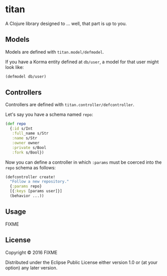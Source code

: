 # titan

A Clojure library designed to ... well, that part is up to you.

## Models

Models are defined with `titan.model/defmodel`.

If you have a Korma entity defined at `db/user`, a model for that user might
look like:

```clojure
(defmodel db/user)
```

## Controllers

Controllers are defined with `titan.controller/defcontroller`.

Let's say you have a schema named `repo`:

```clojure
(def repo
  {:id s/Int
   :full_name s/Str
   :name s/Str
   :owner owner
   :private s/Bool
   :fork s/Bool})
```

Now you can define a controller in which `:params` must be coerced into the `repo`
schema as follows:

```clojure
(defcontroller create!
  "Follow a new repository."
  {:params repo}
  [{:keys [params user]}]
  (behavior ...))
```

## Usage

FIXME

## License

Copyright © 2016 FIXME

Distributed under the Eclipse Public License either version 1.0 or (at
your option) any later version.
